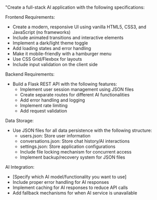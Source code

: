 
"Create a full-stack AI application with the following specifications:

Frontend Requirements:
- Create a modern, responsive UI using vanilla HTML5, CSS3, and JavaScript (no frameworks)
- Include animated transitions and interactive elements
- Implement a dark/light theme toggle
- Add loading states and error handling
- Make it mobile-friendly with a hamburger menu
- Use CSS Grid/Flexbox for layouts
- Include input validation on the client side

Backend Requirements:
- Build a Flask REST API with the following features:
  - Implement user session management using JSON files
  - Create separate routes for different AI functionalities
  - Add error handling and logging
  - Implement rate limiting
  - Add request validation

Data Storage:
- Use JSON files for all data persistence with the following structure:
  - users.json: Store user information
  - conversations.json: Store chat history/AI interactions
  - settings.json: Store application configurations
  - Include file locking mechanism for concurrent access
  - Implement backup/recovery system for JSON files

AI Integration:
- [Specify which AI model/functionality you want to use]
- Include proper error handling for AI responses
- Implement caching for AI responses to reduce API calls
- Add fallback mechanisms for when AI service is unavailable
